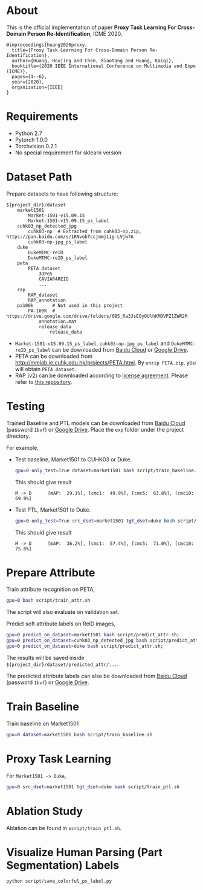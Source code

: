 # About

This is the official implementation of paper **Proxy Task Learning For Cross-Domain Person Re-Identification**, ICME 2020. 

```
@inproceedings{huang2020proxy,
  title={Proxy Task Learning For Cross-Domain Person Re-Identification},
  author={Huang, Houjing and Chen, Xiaotang and Huang, Kaiqi},
  booktitle={2020 IEEE International Conference on Multimedia and Expo (ICME)},
  pages={1--6},
  year={2020},
  organization={IEEE}
}
```

# Requirements

- Python 2.7
- Pytorch 1.0.0
- Torchvision 0.2.1
- No special requirement for sklearn version

# Dataset Path

Prepare datasets to have following structure:
```
${project_dir}/dataset
    market1501
        Market-1501-v15.09.15
        Market-1501-v15.09.15_ps_label
    cuhk03_np_detected_jpg
        cuhk03-np  # Extracted from cuhk03-np.zip, https://pan.baidu.com/s/1RNvebTccjmmj1ig-LVjw7A
        cuhk03-np-jpg_ps_label
    duke
        DukeMTMC-reID
        DukeMTMC-reID_ps_label
    peta
        PETA dataset
            3DPeS
            CAVIAR4REID
            ...
    rap
        RAP_dataset
        RAP_annotation
    pa100k       # Not used in this project
        PA-100K  # https://drive.google.com/drive/folders/0B5_Ra3JsEOyOUlhKM0VPZ1ZWR2M
            annotation.mat
            release_data
                release_data
```

- `Market-1501-v15.09.15_ps_label`, `cuhk03-np-jpg_ps_label` and `DukeMTMC-reID_ps_label` can be downloaded from [Baidu Cloud](https://pan.baidu.com/s/1Mm2gWO-Xg3wiyCd6SEAWaA) or [Google Drive](https://drive.google.com/open?id=1BARSoobjTAPeOSOM-HnGzlOYTj1l9-Qs).
- PETA can be downloaded from http://mmlab.ie.cuhk.edu.hk/projects/PETA.html. By `unzip PETA.zip`, you will obtain `PETA dataset`.
- RAP (v2) can be downloaded according to [license agreement](https://drive.google.com/open?id=1hoPIB5NJKf3YGMvLFZnIYG5JDcZTxHph). Please refer to [this repository](https://github.com/dangweili/pedestrian-attribute-recognition-pytorch).

# Testing

Trained Baseline and PTL models can be downloaded from [Baidu Cloud](https://pan.baidu.com/s/1emfrCyJzGET64lcbWWzvhQ) (password `1bvf`) or [Google Drive](https://drive.google.com/drive/folders/1e4WdVXmqO7WSrj6Pju-NwqYaWAM1JQMb?usp=sharing). Place the `exp` folder under the project directory.

For example,
- Test baseline, Market1501 to CUHK03 or Duke.
    ```bash
    gpu=0 only_test=True dataset=market1501 bash script/train_baseline.sh
    ```
    This should give result
    ```
    M -> D      [mAP:  29.1%], [cmc1:  49.9%], [cmc5:  63.8%], [cmc10:  69.9%]
    ```

- Test PTL, Market1501 to Duke.
    ```bash
    gpu=0 only_test=True src_dset=market1501 tgt_dset=duke bash script/train_ptl.sh
    ```
    This should give result
    ```
    M -> D      [mAP:  36.2%], [cmc1:  57.4%], [cmc5:  71.0%], [cmc10:  75.8%]
    ```

# Prepare Attribute

Train attribute recognition on PETA,
```bash
gpu=0 bash script/train_attr.sh
```
The script will also evaluate on validation set.

Predict soft attribute labels on ReID images,
```bash
gpu=0 predict_on_dataset=market1501 bash script/predict_attr.sh;
gpu=0 predict_on_dataset=cuhk03_np_detected_jpg bash script/predict_attr.sh;
gpu=0 predict_on_dataset=duke bash script/predict_attr.sh;
```
The results will be saved inside `${project_dir}/dataset/predicted_attr/...`.

The predicted attribute labels can also be downloaded from [Baidu Cloud](https://pan.baidu.com/s/1emfrCyJzGET64lcbWWzvhQ) (password `1bvf`) or [Google Drive](https://drive.google.com/drive/folders/1e4WdVXmqO7WSrj6Pju-NwqYaWAM1JQMb?usp=sharing). 

# Train Baseline

Train baseline on Market1501
```bash
gpu=0 dataset=market1501 bash script/train_baseline.sh
```

# Proxy Task Learning

For `Market1501 -> Duke`,
```bash
gpu=0 src_dset=market1501 tgt_dset=duke bash script/train_ptl.sh
```

# Ablation Study

Ablation can be found in `script/train_ptl.sh`.


# Visualize Human Parsing (Part Segmentation) Labels

```bash
python script/save_colorful_ps_label.py
```
